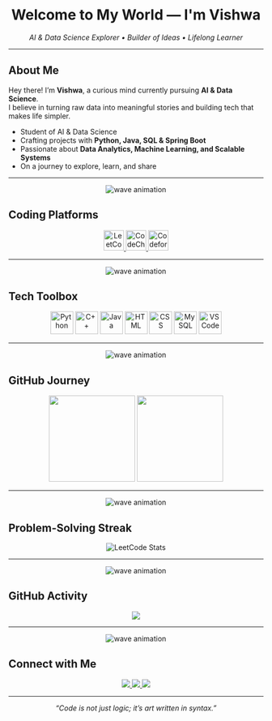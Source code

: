 <h1 align="center">Welcome to My World — I'm Vishwa</h1>

<p align="center">
  <i>AI & Data Science Explorer • Builder of Ideas • Lifelong Learner</i>
</p>

---

## About Me  

Hey there! I’m **Vishwa**, a curious mind currently pursuing **AI & Data Science**.  
I believe in turning raw data into meaningful stories and building tech that makes life simpler.  

- Student of AI & Data Science  
- Crafting projects with **Python, Java, SQL & Spring Boot**  
- Passionate about **Data Analytics, Machine Learning, and Scalable Systems**  
- On a journey to explore, learn, and share  

---

<p align="center">
  <img src="https://raw.githubusercontent.com/andreasbm/readme/master/assets/lines/wave.svg" alt="wave animation"/>
</p>

## Coding Platforms  

<p align="center">
  <a href="https://leetcode.com/u/vishwa-9106/">
    <img height="40" src="https://img.icons8.com/external-tal-revivo-color-tal-revivo/48/external-level-up-your-coding-skills-and-quickly-land-a-job-logo-color-tal-revivo.png" alt="LeetCode"/>
  </a>
  <a href="https://www.codechef.com/users/vishwa7468">
    <img height="40" src="https://img.icons8.com/color/48/codechef.png" alt="CodeChef"/>
  </a>
  <a href="https://codeforces.com/profile/Vishwa_D">
    <img height="40" src="https://img.icons8.com/?size=48&id=YSy0lU4Y0X4z&format=png" alt="Codeforces"/>
  </a>
</p>

---

<p align="center">
  <img src="https://raw.githubusercontent.com/andreasbm/readme/master/assets/lines/wave.svg" alt="wave animation"/>
</p>

## Tech Toolbox  

<p align="center">
  <img height="45" src="https://img.icons8.com/color/48/python.png" alt="Python"/>
  <img height="45" src="https://img.icons8.com/color/48/c-plus-plus-logo.png" alt="C++"/>
  <img height="45" src="https://img.icons8.com/color/48/java-coffee-cup-logo.png" alt="Java"/>
  <img height="45" src="https://img.icons8.com/color/48/html-5.png" alt="HTML"/>
  <img height="45" src="https://img.icons8.com/color/48/css3.png" alt="CSS"/>
  <img height="45" src="https://img.icons8.com/color/48/mysql-logo.png" alt="MySQL"/>
  <img height="45" src="https://img.icons8.com/color/48/visual-studio-code-2019.png" alt="VS Code"/>
</p>

---

<p align="center">
  <img src="https://raw.githubusercontent.com/andreasbm/readme/master/assets/lines/wave.svg" alt="wave animation"/>
</p>

## GitHub Journey  

<p align="center">
  <img height="170" src="https://github-readme-stats.vercel.app/api?username=Vishwa-9106&show_icons=true&theme=tokyonight&count_private=true" />
  <img height="170" src="https://github-readme-stats.vercel.app/api/top-langs/?username=Vishwa-9106&layout=compact&theme=tokyonight" />
</p>

---

<p align="center">
  <img src="https://raw.githubusercontent.com/andreasbm/readme/master/assets/lines/wave.svg" alt="wave animation"/>
</p>

## Problem-Solving Streak  

<p align="center">
  <img src="https://leetcard.jacoblin.cool/vishwa-9106?theme=dark&ext=heatmap" alt="LeetCode Stats" />
</p>

---

<p align="center">
  <img src="https://raw.githubusercontent.com/andreasbm/readme/master/assets/lines/wave.svg" alt="wave animation"/>
</p>

## GitHub Activity  

<p align="center">
  <img src="https://github-readme-activity-graph.vercel.app/graph?username=Vishwa-9106&bg_color=0d1117&color=ff9dd9&line=a29bfe&point=00cec9&area=true&hide_border=false" />
</p>

---

<p align="center">
  <img src="https://raw.githubusercontent.com/andreasbm/readme/master/assets/lines/wave.svg" alt="wave animation"/>
</p>

## Connect with Me  

<p align="center">
  <a href="https://codolio.com/profile/RBFxwwdc/">
    <img src="https://img.shields.io/badge/Portfolio-Visit-6c5ce7?style=for-the-badge&logo=googlesites&logoColor=white" />
  </a>
  <a href="https://www.linkedin.com/in/vishwa-d-026445319/">
    <img src="https://img.shields.io/badge/LinkedIn-Connect-0984e3?style=for-the-badge&logo=linkedin&logoColor=white" />
  </a>
  <a href="mailto:vishwadhanapal9126@gmail.com">
    <img src="https://img.shields.io/badge/Email-Reach%20Out-d63031?style=for-the-badge&logo=gmail&logoColor=white" />
  </a>
</p>

---

<p align="center">
  <i>“Code is not just logic; it’s art written in syntax.”</i>
</p>
